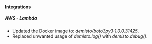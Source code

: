 
#### Integrations
##### AWS - Lambda
- Updated the Docker image to: *demisto/boto3py3:1.0.0.31425*.
- Replaced unwanted usage of *demisto.log()* with *demisto.debug()*.
